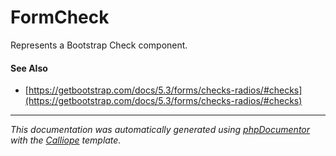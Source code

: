 # FormCheck

Represents a Bootstrap Check component.

#### See Also

- [https://getbootstrap.com/docs/5.3/forms/checks-radios/#checks](https://getbootstrap.com/docs/5.3/forms/checks-radios/#checks)

---

*This documentation was automatically generated using [phpDocumentor](http://www.phpdoc.org/) with the [Calliope](https://github.com/DaphneWebFramework/Calliope) template.*
